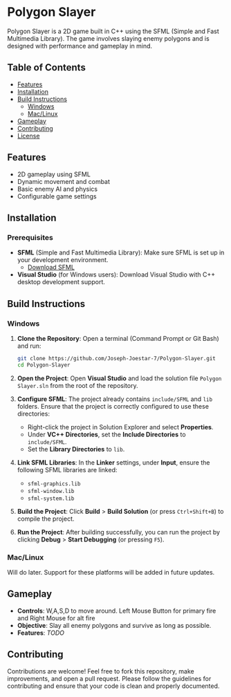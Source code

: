 # Polygon Slayer

Polygon Slayer is a 2D game built in C++ using the SFML (Simple and Fast Multimedia Library). The game involves slaying enemy polygons and is designed with performance and gameplay in mind.

## Table of Contents
- [Features](#features)
- [Installation](#installation)
- [Build Instructions](#build-instructions)
  - [Windows](#windows)
  - [Mac/Linux](#maclinux)
- [Gameplay](#gameplay)
- [Contributing](#contributing)
- [License](#license)

## Features
- 2D gameplay using SFML
- Dynamic movement and combat
- Basic enemy AI and physics
- Configurable game settings

## Installation

### Prerequisites
- **SFML** (Simple and Fast Multimedia Library): Make sure SFML is set up in your development environment.
  - [Download SFML](https://www.sfml-dev.org/download.php)
- **Visual Studio** (for Windows users): Download Visual Studio with C++ desktop development support.

## Build Instructions

### Windows

1. **Clone the Repository**:
   Open a terminal (Command Prompt or Git Bash) and run:
   ```bash
   git clone https://github.com/Joseph-Joestar-7/Polygon-Slayer.git
   cd Polygon-Slayer
2. **Open the Project**: Open **Visual Studio** and load the solution file `Polygon Slayer.sln` from the root of the repository.

3. **Configure SFML**: The project already contains `include/SFML` and `lib` folders. Ensure that the project is correctly configured to use these directories:
    - Right-click the project in Solution Explorer and select **Properties**.
    - Under **VC++ Directories**, set the **Include Directories** to `include/SFML`.
    - Set the **Library Directories** to `lib`.

4. **Link SFML Libraries**: In the **Linker** settings, under **Input**, ensure the following SFML libraries are linked:
    - `sfml-graphics.lib`
    - `sfml-window.lib`
    - `sfml-system.lib`

5. **Build the Project**: Click **Build** > **Build Solution** (or press `Ctrl+Shift+B`) to compile the project.

6. **Run the Project**: After building successfully, you can run the project by clicking **Debug** > **Start Debugging** (or pressing `F5`).

### Mac/Linux

Will do later. Support for these platforms will be added in future updates.

## Gameplay

- **Controls**: W,A,S,D to move around. Left Mouse Button for primary fire and Right Mouse for alt fire
- **Objective**: Slay all enemy polygons and survive as long as possible.
- **Features**: *TODO*

## Contributing

Contributions are welcome! Feel free to fork this repository, make improvements, and open a pull request. Please follow the guidelines for contributing and ensure that your code is clean and properly documented.
